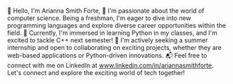 👋 Hello, I'm Arianna Smith Forte,
🌟 I'm passionate about the world of computer science. Being a freshman, I'm eager to dive into new programming languages and explore diverse career opportunities within the field.
🚀 Currently, I'm immersed in learning Python in my classes, and I'm excited to tackle C++ next semester!
🌼 I'm actively seeking a summer internship and open to collaborating on exciting projects, whether they are web-based applications or Python-driven innovations.
📬 Feel free to connect with me on LinkedIn at www.linkedin.com/in/ariannasmithforte. Let's connect and explore the exciting world of tech together!
